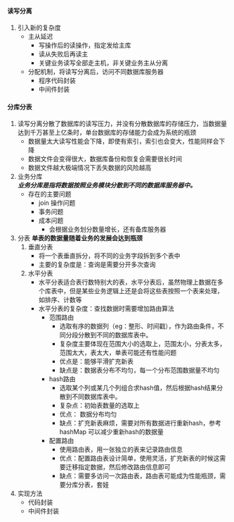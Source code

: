 #### 读写分离
1. 引入新的复杂度
    * 主从延迟
        - 写操作后的读操作，指定发给主库
        - 读从失败后再读主
        - 关键业务读写全部走主机，非关键业务主从分离
    * 分配机制，将读写分离后，访问不同数据库服务器
        - 程序代码封装
        - 中间件封装
#### 分库分表
1. 读写分离分散了数据库的读写压力，并没有分散数据库的存储压力，当数据量达到千万甚至上亿条时，单台数据库的存储能力会成为系统的瓶颈 
    * 数据量太大读写性能会下降，即使有索引，索引也会变大，性能同样会下降
    * 数据文件会变得很大，数据库备份和恢复会需要很长时间
    * 数据文件越大极端情况下丢失数据的风险越高
2. 业务分库  
    ***业务分库是指将数据按照业务模块分散到不同的数据库服务器中。***  
    * 存在的主要问题
        - join 操作问题
        - 事务问题
        - 成本问题
            - 会根据业务划分数量增长，还有备库服务器
3. 分表
**单表的数据量随着业务的发展会达到瓶颈**  
    1. 垂直分表
        - 将一个表垂直拆分，将不同的业务字段拆到多个表中
        - 主要的复杂度是：查询是需要分开多次查询
    2. 水平分表
        - 水平分表适合表行数特别大的表，水平分表后，虽然物理上数据在多个库表中，但是某些业务逻辑上还是会将这些表按照一个表来处理，如排序、计数等
        - 水平分表的复杂度：查找数据时需要增加路由算法
            - 范围路由
                * 选取有序的数据列（eg：整形、时间戳），作为路由条件，不同分段分散到不同的数据库表中。
                * 复杂度主要体现在范围大小的选取上，范围太小，分表太多，范围太大，表太大，单表可能还有性能问题
                * 优点是：能够平滑扩充新表
                * 缺点是：数据表分布不均匀，每一个分布范围数据量不均匀
            - hash路由
                * 选取某个列或某几个列组合求hash值，然后根据hash结果分散到不同数据库表中。
                * 复杂点：初始表数量的选取上
                * 优点： 数据分布均匀
                * 缺点：扩充新表麻烦，需要对所有数据进行重新hash，参考hashMap 可以减少重新hash的数据量
            - 配置路由
                * 使用路由表，用一张独立的表来记录路由信息
                * 优点：配置路由表设计简单，使用灵活，扩充新表的时候这需要迁移指定数据，然后修改路由信息即可
                * 缺点：需要多访问一次路由表，路由表可能成为性能瓶颈，需要分库分表，套娃
4. 实现方法
    * 代码封装
    * 中间件封装
    
